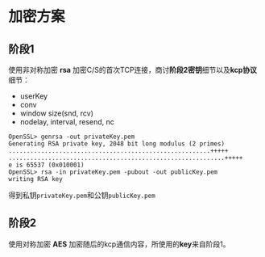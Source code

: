 # 加密方案
## 阶段1 
使用非对称加密 **rsa** 加密C/S的首次TCP连接，商讨**阶段2密钥**细节以及**kcp协议**细节：
- userKey
- conv
- window size(snd, rcv)
- nodelay, interval, resend, nc
```shell
OpenSSL> genrsa -out privateKey.pem
Generating RSA private key, 2048 bit long modulus (2 primes)
........................................................+++++
............................................................+++++
e is 65537 (0x010001)
OpenSSL> rsa -in privateKey.pem -pubout -out publicKey.pem
writing RSA key
```
得到私钥`privateKey.pem`和公钥`publicKey.pem`
## 阶段2
使用对称加密 **AES** 加密随后的kcp通信内容，所使用的**key**来自阶段1。
